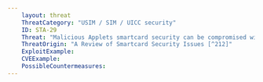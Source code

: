 ```yaml
---
    layout: threat
    ThreatCategory: "USIM / SIM / UICC security"
    ID: STA-29
    Threat: "Malicious Applets smartcard security can be compromised with rogue applets by rogue carrier"
    ThreatOrigin: "A Review of Smartcard Security Issues [^212]"
    ExploitExample:
    CVEExample:
    PossibleCountermeasures:
---
```

